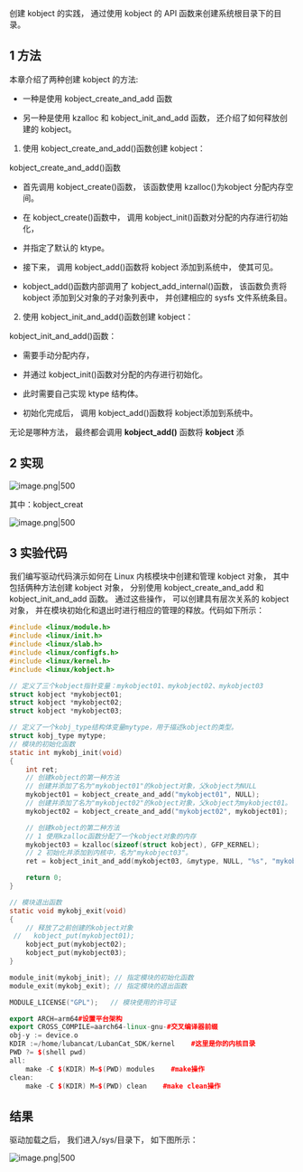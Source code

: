 创建 kobject 的实践， 通过使用 kobject 的 API 函数来创建系统根目录下的目录。

## 1 方法

本章介绍了两种创建 kobject 的方法:

- 一种是使用 kobject_create_and_add 函数
    
- 另一种是使用 kzalloc 和 kobject_init_and_add 函数， 还介绍了如何释放创建的 kobject。
    

  

1. 使用 kobject_create_and_add()函数创建 kobject：
    

kobject_create_and_add()函数

- 首先调用 kobject_create()函数， 该函数使用 kzalloc()为kobject 分配内存空间。
    
- 在 kobject_create()函数中， 调用 kobject_init()函数对分配的内存进行初始化，
    
- 并指定了默认的 ktype。
    
- 接下来， 调用 kobject_add()函数将 kobject 添加到系统中， 使其可见。
    
- kobject_add()函数内部调用了 kobject_add_internal()函数， 该函数负责将 kobject 添加到父对象的子对象列表中， 并创建相应的 sysfs 文件系统条目。
    

2. 使用 kobject_init_and_add()函数创建 kobject：
    

kobject_init_and_add()函数：

- 需要手动分配内存，
    
- 并通过 kobject_init()函数对分配的内存进行初始化。
    
- 此时需要自己实现 ktype 结构体。
    
- 初始化完成后， 调用 kobject_add()函数将 kobject添加到系统中。
    

  

无论是哪种方法， 最终都会调用 **kobject_add()** 函数将 **kobject** 添

  

## 2 实现

![image.png|500](https://my-obsidian-image.oss-cn-guangzhou.aliyuncs.com/2025/06/4890a95cf8ea7c0079f5eb8ce80d18e4.png)


其中：kobject_creat

![image.png|500](https://my-obsidian-image.oss-cn-guangzhou.aliyuncs.com/2025/06/a29193560c947e3b22238d8efcce8f88.png)


## 3 实验代码

我们编写驱动代码演示如何在 Linux 内核模块中创建和管理 kobject 对象， 其中包括俩种方法创建 kobject 对象， 分别使用 kobject_create_and_add 和 kobject_init_and_add 函数。 通过这些操作， 可以创建具有层次关系的 kobject 对象， 并在模块初始化和退出时进行相应的管理的释放。代码如下所示：

```C
#include <linux/module.h>
#include <linux/init.h>
#include <linux/slab.h>
#include <linux/configfs.h>
#include <linux/kernel.h>
#include <linux/kobject.h>

// 定义了三个kobject指针变量：mykobject01、mykobject02、mykobject03
struct kobject *mykobject01;
struct kobject *mykobject02;
struct kobject *mykobject03;

// 定义了一个kobj_type结构体变量mytype，用于描述kobject的类型。
struct kobj_type mytype;
// 模块的初始化函数
static int mykobj_init(void)
{
    int ret;
    // 创建kobject的第一种方法
    // 创建并添加了名为"mykobject01"的kobject对象，父kobject为NULL
    mykobject01 = kobject_create_and_add("mykobject01", NULL);
    // 创建并添加了名为"mykobject02"的kobject对象，父kobject为mykobject01。
    mykobject02 = kobject_create_and_add("mykobject02", mykobject01);

    // 创建kobject的第二种方法
    // 1 使用kzalloc函数分配了一个kobject对象的内存
    mykobject03 = kzalloc(sizeof(struct kobject), GFP_KERNEL);
    // 2 初始化并添加到内核中，名为"mykobject03"。
    ret = kobject_init_and_add(mykobject03, &mytype, NULL, "%s", "mykobject03");

    return 0;
}

// 模块退出函数
static void mykobj_exit(void)
{
    // 释放了之前创建的kobject对象
 //   kobject_put(mykobject01);
    kobject_put(mykobject02);
    kobject_put(mykobject03);
}

module_init(mykobj_init); // 指定模块的初始化函数
module_exit(mykobj_exit); // 指定模块的退出函数

MODULE_LICENSE("GPL");   // 模块使用的许可证
```

```C++
export ARCH=arm64#设置平台架构
export CROSS_COMPILE=aarch64-linux-gnu-#交叉编译器前缀
obj-y := device.o
KDIR :=/home/lubancat/LubanCat_SDK/kernel    #这里是你的内核目录                                                                                                                            
PWD ?= $(shell pwd)
all:
    make -C $(KDIR) M=$(PWD) modules    #make操作
clean:
    make -C $(KDIR) M=$(PWD) clean    #make clean操作
```

## 结果

驱动加载之后， 我们进入/sys/目录下， 如下图所示：

![image.png|500](https://my-obsidian-image.oss-cn-guangzhou.aliyuncs.com/2025/06/c9702ea0574d1a73b69a123ead027ce4.png)
